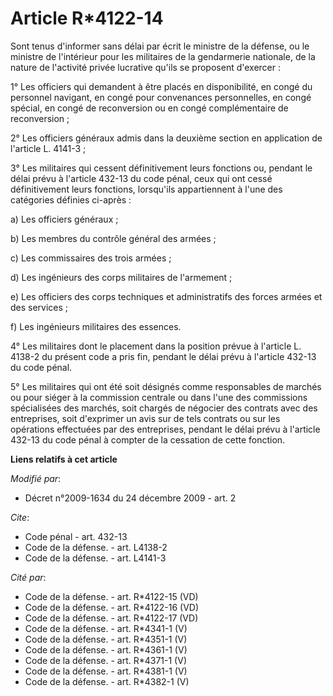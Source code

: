 # Article R*4122-14

Sont tenus d'informer sans délai par écrit le ministre de la défense, ou le ministre de l'intérieur pour les militaires de la
gendarmerie nationale, de la nature de l'activité privée lucrative qu'ils se proposent d'exercer : 

1° Les officiers qui demandent à être placés en disponibilité, en congé du personnel navigant, en congé pour convenances
personnelles, en congé spécial, en congé de reconversion ou en congé complémentaire de reconversion ; 

2° Les officiers généraux admis dans la deuxième section en application de l'article L. 4141-3 ; 

3° Les militaires qui cessent définitivement leurs fonctions ou, pendant le délai prévu à l'article 432-13 du code pénal,
ceux qui ont cessé définitivement leurs fonctions, lorsqu'ils appartiennent à l'une des catégories définies ci-après : 

a) Les officiers généraux ; 

b) Les membres du contrôle général des armées ; 

c) Les commissaires des trois armées ; 

d) Les ingénieurs des corps militaires de l'armement ; 

e) Les officiers des corps techniques et administratifs des forces armées et des services ; 

f) Les ingénieurs militaires des essences. 

4° Les militaires dont le placement dans la position prévue à l'article L. 4138-2 du présent code a pris fin, pendant le
délai prévu à l'article 432-13 du code pénal. 

5° Les militaires qui ont été soit désignés comme responsables de marchés ou pour siéger à la commission centrale ou dans
l'une des commissions spécialisées des marchés, soit chargés de négocier des contrats avec des entreprises, soit d'exprimer
un avis sur de tels contrats ou sur les opérations effectuées par des entreprises, pendant le délai prévu à l'article 432-13
du code pénal à compter de la cessation de cette fonction.

**Liens relatifs à cet article**

_Modifié par_:

  - Décret n°2009-1634 du 24 décembre 2009 - art. 2

_Cite_:

  - Code pénal - art. 432-13
  - Code de la défense. - art. L4138-2
  - Code de la défense. - art. L4141-3

_Cité par_:

  - Code de la défense. - art. R*4122-15 (VD)
  - Code de la défense. - art. R*4122-16 (VD)
  - Code de la défense. - art. R*4122-17 (VD)
  - Code de la défense. - art. R*4341-1 (V)
  - Code de la défense. - art. R*4351-1 (V)
  - Code de la défense. - art. R*4361-1 (V)
  - Code de la défense. - art. R*4371-1 (V)
  - Code de la défense. - art. R*4381-1 (V)
  - Code de la défense. - art. R*4382-1 (V)
